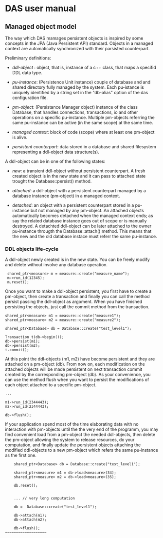 DAS user manual
===============


Managed object model
--------------------

The way which DAS mamages persistent objects is inspired by some concepts in the JPA (Java Persistent
API) standard. Objects in a managed context are automatically synchronized with their parsisted
counterpart.

Preliminary definitions:

  * _ddl-object_ : object, that is, instance of a c++ class, that maps a specifid DDL data type.
  
  * _pu-instance_: (Persistence Unit instance) couple of database and and shared directory fully managed
	  by the system. Each pu-istance is uniquely identified by a string set in the "db-alias" option
	  of the das configuration file.
	  
  * _pm-object_: (Persistance Manager object) instance of the class Database, that handles connections,
	 transactions, io and other operations on a specific pu-instance.
	 Multiple pm-objects referring the same pu-instance can be active (in the same scope) at
	 the same time.
	 
  * _managed context_: block of code (scope) where at least one pm-object is alive.

  * _persistent counterpart_: data stored in a database and shared filesystem representing
	  a ddl-object data structure(s).
    
A ddl-object can be in one of the following states:

  - _new_: a transient ddl-object without persistent counterpart.
	  A fresh created object is in the new state and it can pass to attached state trought
	  the Database::persist() method.
	  
  - _attached_: a ddl-object with a persistent counterpart managed by a database instance 
      (pm-object) in a managed context.
	  
  - _detached_: an object with a persistent counterpart stored in a pu-instance but not managed
	  by any pm-object.  An attached objects automatically becomes detached when the managed context
	  ends; as say the related database instance goes out of scope or is manually destroyed.
	  A detachted ddl-object can be later attached to the owner pu-instance througth the
	  Database::attach() method. This means that the new and the old database instace must referr the
	  same pu-instance.

### DDL objects life-cycle ###

A ddl-object newly created is in the new state. You can be freely modify and delete without involve
any database operation.

     shared_ptr<measure> m = measure::create("measure_name");
	 m->run_id(12345);
	 m.reset();

Once you want to make a ddl-object persistent, you first have to create a pm-object, then create a
transaction and finally you can call the method persist passing the ddl-object as argoment.
When you have finished persisting the objects, just call the commit method from the transaction.

	shared_ptr<measure> m1 = measure::create("measure1");
	shared_ptr<measure> m2 = measure::create("measure2");
	
    shared_ptr<Database> db = Database::create("test_level1");
	
	Transaction t(db->begin());
	db->persist(m1);
	db->persist(m2);
	t.commit();
	
At this point the ddl-objects (m1, m2) have become persistent and they are attached on a 
pm-object (db). From now on, each modification on the attached objects will be made persistent on next
transaction commit created by the corresponding pm-object (db). As your convenience, you can use
the method flush when you want to persist the modifications of each object attached to a specific
pm-object.

    ...
	
    m1->run_id(2344443);
    m2->run_id(2344443);
	
	db->flush();

If your application spend most of the time elaborating data with no interaction with pm-objects until
the the very end of the programm, you may find convenient load from a pm-object the needed 
ddl-objects, then delete the pm-object allowing the system to release resources, do your 
computation, and finally update the persistent objects attaching the modified ddl-objects to a new
pm-object which refers the same pu-instance as the first one.

~~~~~~~~~~~~~~~~~~~~~
    shared_ptr<Database> db = Database::create("test_level1");
	
	shared_ptr<measure> m1 = db->load<measure>(34);
	shared_ptr<measure> m2 = db->load<measure>(35);
	
	db.reset();
	
	
	... // very long computation
	
	db =  Database::create("test_level1");
	
	db->attach(m1);
	db->attach(m2);
	
	db->flush();
~~~~~~~~~~~~~~~~~~~
